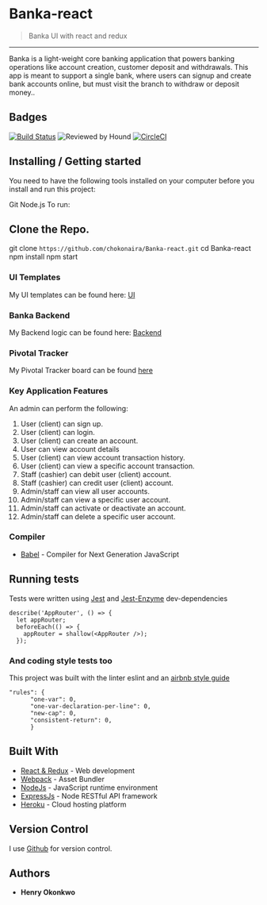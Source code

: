 # Banka-react
>Banka UI with react and redux
------------
Banka is a light-weight core banking application that powers banking operations like account creation, customer deposit and withdrawals. This app is meant to support a single bank, where users can signup and create bank accounts online, but must visit the branch to withdraw or deposit money..

## Badges
[![Build Status](https://travis-ci.com/chokonaira/Banka-react.svg?branch=staging)](https://travis-ci.com/chokonaira/Banka-react) ![Reviewed by Hound](https://img.shields.io/badge/Reviewed_by-Hound-yellow.svg) [![CircleCI](https://circleci.com/gh/chokonaira/Banka-react.svg?style=svg)](https://circleci.com/gh/chokonaira/Banka-react)

## Installing / Getting started
You need to have the following tools installed on your computer before you install and run this project:

Git
Node.js
To run:

## Clone the Repo.

git clone `https://github.com/chokonaira/Banka-react.git`
cd Banka-react
npm install
npm start

### UI Templates
My UI templates can be found here: [ UI ](https://banka--react.herokuapp.com/)

### Banka Backend
My Backend logic can be found here: [Backend](https://github.com/chokonaira/Banka)

### Pivotal Tracker
My Pivotal Tracker board can be found [ here ](https://www.pivotaltracker.com/n/projects/2320730)

### Key Application Features
An admin can perform the following:
1. User (client) can sign up.
2. User (client) can login.
3. User (client) can create an account.
5. User can view account details
5. User (client) can view account transaction history.
6. User (client) can view a specific account transaction.
7. Staff (cashier) can debit user (client) account.
8. Staff (cashier) can credit user (client) account.
9. Admin/staff can view all user accounts.
10. Admin/staff can view a specific user account.
11. Admin/staff can activate or deactivate an account.
12. Admin/staff can delete a specific user account.

### Compiler

* [Babel](https://eslint.org/) - Compiler for Next Generation JavaScript

## Running tests

Tests were written using [Jest](https://jestjs.io/) and [Jest-Enzyme](https://www.npmjs.com/package/jest-enzyme) dev-dependencies

```
describe('AppRouter', () => {
  let appRouter;
  beforeEach(() => {
    appRouter = shallow(<AppRouter />);
  });
```

### And coding style tests too

This project was built with the linter eslint and an [airbnb style guide](https://github.com/airbnb/javascript)

```
"rules": {
      "one-var": 0,
      "one-var-declaration-per-line": 0,
      "new-cap": 0,
      "consistent-return": 0,
      }
```

## Built With

* [React & Redux](https://react-redux.js.org/) - Web development
* [Webpack](https://webpack.js.org/) - Asset Bundler
* [NodeJs](https://nodejs.org/) - JavaScript runtime environment
* [ExpressJs](https://expressjs.com) - Node RESTful API framework
* [Heroku](https://www.heroku.com/) - Cloud hosting platform

## Version Control

I use [Github](http://github.com/) for version control.

## Authors

* **Henry Okonkwo**
